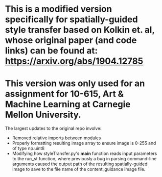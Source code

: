 # This is a modified version specifically for spatially-guided style transfer based on Kolkin et. al, whose original paper (and code links) can be found at: https://arxiv.org/abs/1904.12785
# This version was only used for an assignment for 10-615, Art & Machine Learning at Carnegie Mellon University.

The largest updates to the original repo involve:
* Removed relative imports between modules
* Properly formatting resulting image array to ensure image is 0-255 and of type np.uint8
* Modifying how styleTransfer.py's __main__ function reads input parameters to the run_st function, where previously a bug in parsing command-line arguments caused the output path of the resulting spatially-guided image to save to the file name of the content_guidance image file.
